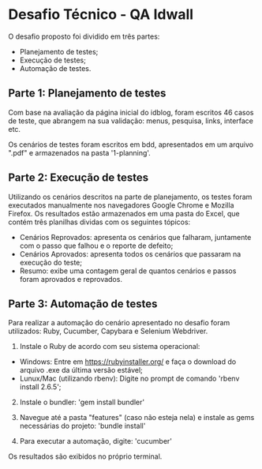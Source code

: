 # Desafio Técnico - QA Idwall

O desafio proposto foi dividido em três partes:
* Planejamento de testes;
* Execução de testes;
* Automação de testes.

## Parte 1: Planejamento de testes

  Com base na avaliação da página inicial do idblog, foram escritos 46 casos de teste, que abrangem na sua validação: menus, pesquisa,
links, interface etc.

  Os cenários de testes foram escritos em bdd, apresentados em um arquivo ".pdf" e armazenados na pasta '1-planning'.
  
## Parte 2: Execução de testes

  Utilizando os cenários descritos na parte de planejamento, os testes foram executados manualmente nos navegadores Google Chrome e 
Mozilla Firefox. Os resultados estão armazenados em uma pasta do Excel, que contém três planilhas dividas com os seguintes tópicos:

* Cenários Reprovados: apresenta os cenários que falharam, juntamente com o passo que falhou e o reporte de defeito;
* Cenários Aprovados: apresenta todos os cenários que passaram na execução do teste;
* Resumo: exibe uma contagem geral de quantos cenários e passos foram aprovados e reprovados.

## Parte 3: Automação de testes

  Para realizar a automação do cenário apresentado no desafio foram utilizados: Ruby, Cucumber, Capybara e Selenium Webdriver.
  
 1) Instale o Ruby de acordo com seu sistema operacional:
 
 * Windows: Entre em https://rubyinstaller.org/ e faça o download do arquivo .exe da última versão estável;
 * Lunux/Mac (utilizando rbenv): Digite no prompt de comando 'rbenv install 2.6.5';
 
 2) Instale o bundler:
  'gem install bundler'
 
 3) Navegue até a pasta "features" (caso não esteja nela) e instale as gems necessárias do projeto:
 'bundle install'
 
 4) Para executar a automação, digite:
  'cucumber'
 
 Os resultados são exibidos no próprio terminal.
